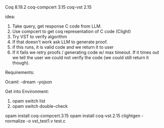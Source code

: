 Coq 8.19.2
coq-compcert 3.15
coq-vst 2.15

idea:

1. Take query, get response C code from LLM.
2. Use compcert to get coq representation of C code (Clight)
3. Try VST to verify algorithm
4. If that doesn't work ask LLM to generate proof.
5. if this runs, it is valid code and we return it to user
6. If it fails we retry proofs / generating code w/ max timeout. If it times out we tell the user we could not verify the code (we could still return it though).

Requirements:

Ocaml:
-dream
-yojson

Get into Environment:
1. opam switch list
2. opam switch double-check


opam install coq-compcert.3.15
opam install coq-vst.2.15
clightgen -normalize -o vst_test1.v test.c
